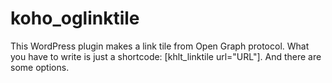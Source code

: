 # koho_oglinktile
This WordPress plugin makes a link tile from Open Graph protocol. What you have to write is just a shortcode: [khlt_linktile url="URL"]. And there are some options.
